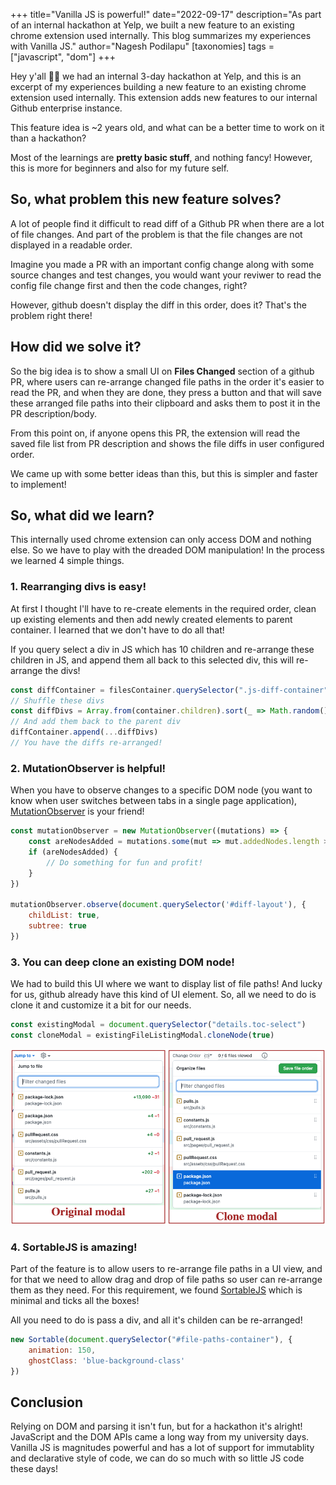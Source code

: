 +++
title="Vanilla JS is powerful!"
date="2022-09-17"
description="As part of an internal hackathon at Yelp, we built a new feature to an existing chrome extension used internally. This blog summarizes my experiences with Vanilla JS."
author="Nagesh Podilapu"
[taxonomies]
tags = ["javascript", "dom"]
+++

Hey y'all 👋🏾 we had an internal 3-day hackathon at Yelp, and this is an excerpt of my experiences building a new feature to an existing chrome extension used internally. This extension adds new features to our internal Github enterprise instance.

This feature idea is ~2 years old, and what can be a better time to work on it than a hackathon?

Most of the learnings are **pretty basic stuff**, and nothing fancy! However, this is more for beginners and also for my future self.

## So, what problem this new feature solves?
A lot of people find it difficult to read diff of a Github PR when there are a lot of file changes. And part of the problem is that the file changes are not displayed in a readable order.

Imagine you made a PR with an important config change along with some source changes and test changes, you would want your reviwer to read the config file change first and then the code changes, right?

However, github doesn't display the diff in this order, does it? That's the problem right there!

## How did we solve it?
So the big idea is to show a small UI on **Files Changed** section of a github PR, where users can re-arrange changed file paths in the order it's easier to read the PR, and when they are done, they press a button and that will save these arranged file paths into their clipboard and asks them to post it in the PR description/body.

From this point on, if anyone opens this PR, the extension will read the saved file list from PR description and shows the file diffs in user configured order.

We came up with some better ideas than this, but this is simpler and faster to implement!

## So, what did we learn?
This internally used chrome extension can only access DOM and nothing else. So we have to play with the dreaded DOM manipulation! In the process we learned 4 simple things.

### 1. Rearranging divs is easy!

At first I thought I'll have to re-create elements in the required order, clean up existing elements and then add newly created elements to parent container. I learned that we don't have to do all that!

If you query select a div in JS which has 10 children and re-arrange these children in JS, and append them all back to this selected div, this will re-arrange the divs!


```javascript
const diffContainer = filesContainer.querySelector(".js-diff-container")
// Shuffle these divs
const diffDivs = Array.from(container.children).sort(_ => Math.random() - 0.5)
// And add them back to the parent div
diffContainer.append(...diffDivs)
// You have the diffs re-arranged!
```

### 2. MutationObserver is helpful!
When you have to observe changes to a specific DOM node (you want to know when user switches between tabs in a single page application), [MutationObserver](https://developer.mozilla.org/en-US/docs/Web/API/MutationObserver) is your friend!

```javascript
const mutationObserver = new MutationObserver((mutations) => {
    const areNodesAdded = mutations.some(mut => mut.addedNodes.length > 0)
    if (areNodesAdded) {
        // Do something for fun and profit!
    }
})

mutationObserver.observe(document.querySelector('#diff-layout'), {
    childList: true,
    subtree: true
})
```

### 3. You can deep clone an existing DOM node!
We had to build this UI where we want to display list of file paths! And lucky for us, github already have this kind of UI element. So, all we need to do is clone it and customize it a bit for our needs.

```javascript
const existingModal = document.querySelector("details.toc-select")
const cloneModal = existingFileListingModal.cloneNode(true)
```

![Original modal and clone modal side by side](original-vs-clone.png)

### 4. SortableJS is amazing!
Part of the feature is to allow users to re-arrange file paths in a UI view, and for that we need to allow drag and drop of file paths so user can re-arrange them as they need. For this requirement, we found [SortableJS](https://sortablejs.github.io/Sortable/) which is minimal and ticks all the boxes!

All you need to do is pass a div, and all it's childen can be re-arranged!

```javascript
new Sortable(document.querySelector("#file-paths-container"), {
    animation: 150,
    ghostClass: 'blue-background-class'
})
```

## Conclusion
Relying on DOM and parsing it isn't fun, but for a hackathon it's alright! JavaScript and the DOM APIs came a long way from my university days. Vanilla JS is magnitudes powerful and has a lot of support for immutablity and declarative style of code, we can do so much with so little JS code these days!
